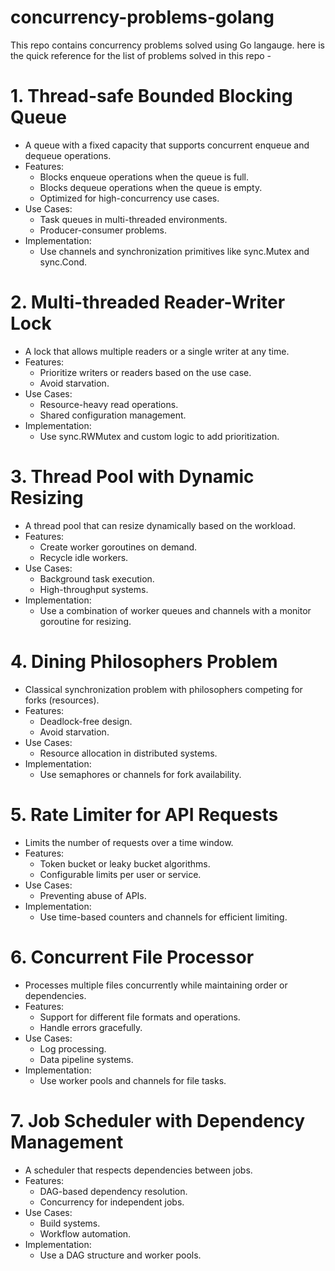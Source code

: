 # concurrency-problems-golang
This repo contains concurrency problems solved using Go langauge. here is the quick reference for the list of problems solved in this repo -

# 1. Thread-safe Bounded Blocking Queue
* A queue with a fixed capacity that supports concurrent enqueue and dequeue operations.
* Features:
  * Blocks enqueue operations when the queue is full.
  * Blocks dequeue operations when the queue is empty.
  * Optimized for high-concurrency use cases.
* Use Cases:
  * Task queues in multi-threaded environments.
  * Producer-consumer problems.
* Implementation:
  * Use channels and synchronization primitives like sync.Mutex and sync.Cond.
# 2. Multi-threaded Reader-Writer Lock
* A lock that allows multiple readers or a single writer at any time.
* Features:
  * Prioritize writers or readers based on the use case.
  * Avoid starvation.
* Use Cases:
  * Resource-heavy read operations.
  * Shared configuration management.
* Implementation:
  * Use sync.RWMutex and custom logic to add prioritization.
# 3. Thread Pool with Dynamic Resizing
* A thread pool that can resize dynamically based on the workload.
* Features:
  * Create worker goroutines on demand.
  * Recycle idle workers.
* Use Cases:
  * Background task execution.
  * High-throughput systems.
* Implementation:
  * Use a combination of worker queues and channels with a monitor goroutine for resizing.
# 4. Dining Philosophers Problem
* Classical synchronization problem with philosophers competing for forks (resources).
* Features:
  * Deadlock-free design.
  * Avoid starvation.
* Use Cases:
  * Resource allocation in distributed systems.
* Implementation:
  * Use semaphores or channels for fork availability.
# 5. Rate Limiter for API Requests
* Limits the number of requests over a time window.
* Features:
  * Token bucket or leaky bucket algorithms.
  * Configurable limits per user or service.
* Use Cases:
  * Preventing abuse of APIs.
* Implementation:
  * Use time-based counters and channels for efficient limiting.
# 6. Concurrent File Processor
* Processes multiple files concurrently while maintaining order or dependencies.
* Features:
  * Support for different file formats and operations.
  * Handle errors gracefully.
* Use Cases:
  * Log processing.
  * Data pipeline systems.
* Implementation:
  * Use worker pools and channels for file tasks.
# 7. Job Scheduler with Dependency Management
* A scheduler that respects dependencies between jobs.
* Features:
  * DAG-based dependency resolution.
  * Concurrency for independent jobs.
* Use Cases:
  * Build systems.
  * Workflow automation.
* Implementation:
  * Use a DAG structure and worker pools.
